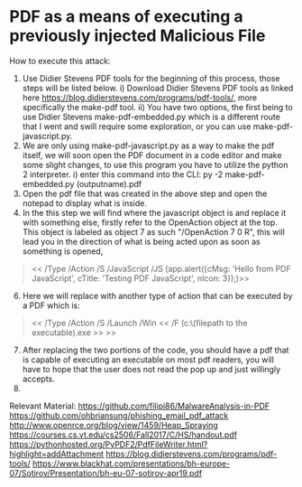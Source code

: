 # PDF as a means of executing a previously injected Malicious File
How to execute this attack:
 1) Use Didier Stevens PDF tools for the beginning of this process, those steps will be listed below.
   i) Download Didier Stevens PDF tools as linked here https://blog.didierstevens.com/programs/pdf-tools/, more specifically the make-pdf tool.
   ii) You have two options, the first being to use Didier Stevens make-pdf-embedded.py which is a different route that I went and swill require some exploration, or you can use make-pdf-javascript.py.
 3) We are only using make-pdf-javascript.py as a way to make the pdf itself, we will soon open the PDF document in a code editor and make some slight changes, to use this program you have to utilize the python 2 interpreter.
  i) enter this command into the CLI: py -2 make-pdf-embedded.py (outputname).pdf
 4) Open the pdf file that was created in the above step and open the notepad to display what is inside.
 5) In the this step we will find where the javascript object is and replace it with something else, firstly refer to the OpenAction object at the top. This object is labeled as object 7 as such "/OpenAction 7 0 R", this will lead you in the direction of what is being acted upon as soon as something is opened, 
 ><<
  /Type /Action
   /S /JavaScript
   /JS (app.alert({cMsg: 'Hello from PDF JavaScript', cTitle: 'Testing PDF JavaScript', nIcon: 3});)>>
 6) Here we will replace with another type of action that can be executed by a PDF which is:
 ><<
  /Type /Action
  /S /Launch
  /Win << /F (c:\\(filepath to the executable).exe >> >>
 7) After replacing the two portions of the code, you should have a pdf that is capable of executing an executable on most pdf readers, you will have to hope that the user does not read the pop up and just willingly accepts.
 8) 


Relevant Material:
https://github.com/filipi86/MalwareAnalysis-in-PDF
https://github.com/ohbriansung/phishing_email_pdf_attack
http://www.openrce.org/blog/view/1459/Heap_Spraying
https://courses.cs.vt.edu/cs2506/Fall2017/C/HS/handout.pdf
https://pythonhosted.org/PyPDF2/PdfFileWriter.html?highlight=addAttachment
https://blog.didierstevens.com/programs/pdf-tools/
https://www.blackhat.com/presentations/bh-europe-07/Sotirov/Presentation/bh-eu-07-sotirov-apr19.pdf
